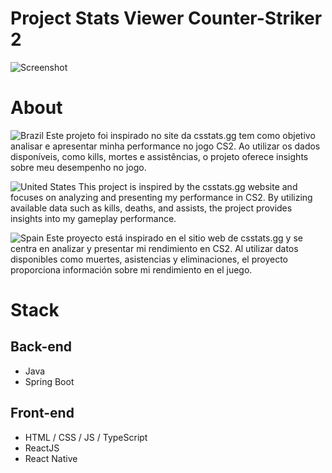 # Project Stats Viewer Counter-Striker 2
![Screenshot ](https://github.com/GustavoFerMartins/CS2/assets/60547697/3b1adb43-3dfc-440b-a8f2-d4693910c7d4)
# About
![Brazil](https://raw.githubusercontent.com/stevenrskelton/flag-icon/master/png/16/country-4x3/br.png "Brazil")
Este projeto foi inspirado no site da csstats.gg tem como objetivo analisar e apresentar minha performance no jogo CS2. Ao utilizar os dados disponíveis, como kills, mortes e assistências, o projeto oferece insights sobre meu desempenho no jogo.

![United States](https://raw.githubusercontent.com/stevenrskelton/flag-icon/master/png/16/country-4x3/us.png "United States")
This project is inspired by the csstats.gg website and focuses on analyzing and presenting my performance in CS2. By utilizing available data such as kills, deaths, and assists, the project provides insights into my gameplay performance.

![Spain](https://raw.githubusercontent.com/stevenrskelton/flag-icon/master/png/16/country-4x3/es.png "Spain")
Este proyecto está inspirado en el sitio web de csstats.gg y se centra en analizar y presentar mi rendimiento en CS2. Al utilizar datos disponibles como muertes, asistencias y eliminaciones, el proyecto proporciona información sobre mi rendimiento en el juego.

# Stack
## Back-end
- Java
- Spring Boot

## Front-end
- HTML / CSS / JS / TypeScript
- ReactJS
- React Native
  

